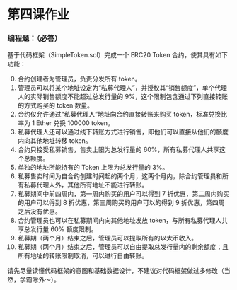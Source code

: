 # 第四课作业

### 编程题：（必答）

基于代码框架（SimpleToken.sol）完成一个 ERC20 Token 合约，使其具有如下功能：

0. 合约创建者为管理员，负责分发所有 token。
1. 管理员可以将某个地址设定为“私募代理人”，并授权其“销售额度”，单个代理人的实际销售额度不能超过总发行量的 9%，这个限制包含通过下列直接转账的方式购买的 token 数量。
2. 合约仅允许通过“私募代理人”地址向合约直接转账来购买 token，标准兑换比率为 1 Ether 兑换 100000 token。
3. 私募代理人还可以通过线下转账方式进行销售，即他们可以直接从他们的额度内向其他地址转移 token。
4. 合约只接受私募销售，售卖上限为总发行量的 60%，所有私募代理人共享这个总额度。
5. 单独的地址所能持有的 Token 上限为总发行量的 3%。
6. 私募售卖时间为自合约创建时间起的两个月，这两个月内，除合约管理员和所有私募代理人外，其他所有地址不能进行转账。
7. 私募期间中前四周内，第一周内购买的用户可以得到 7 折优惠，第二周内购买的用户可以得到 8 折优惠，第三周购买的用户可以的得到 9 折优惠，第四周之后没有优惠。
8. 合约管理员也可以在私募期间内向其他地址发放 token，与所有私募代理人共享总发行量 60% 额度限制。
9. 私募期（两个月）结束之后，管理员可以提取所有的以太币收入。
10. 私募期（两个月）结束之后，管理员可以自由提取总发行量内的剩余额度；且所有地址的转账限制取消，可以进行自由转账。

请先尽量读懂代码框架的意图和基础数据设计，不建议对代码框架做过多修改（当然，学霸除外～）。
